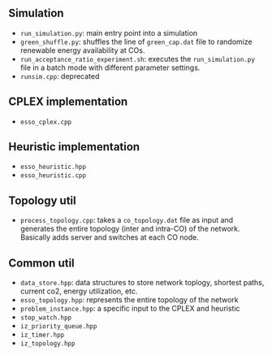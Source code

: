 ## Simulation 

* `run_simulation.py`: main entry point into a simulation
* `green_shuffle.py`: shuffles the line of `green_cap.dat` file to randomize renewable energy availability at COs.   
* `run_acceptance_ratio_experiment.sh`: executes the `run_simulation.py` file in a batch mode with different parameter settings.
* `runsim.cpp`: deprecated  

## CPLEX implementation

* `esso_cplex.cpp`

## Heuristic implementation

* `esso_heuristic.hpp`
* `esso_heuristic.cpp`

## Topology util

* `process_topology.cpp`: takes a `co_topology.dat` file as input and generates the entire topology (inter and intra-CO) of the network. Basically adds server and switches at each CO node.

## Common util
* `data_store.hpp`: data structures to store network toplogy, shortest paths, current co2, energy utilization, etc.      
* `esso_topology.hpp`: represents the entire topology of the network   
* `problem_instance.hpp`: a specific input to the CPLEX and heuristic   
* `stop_watch.hpp` 
* `iz_priority_queue.hpp`  
* `iz_timer.hpp` 
* `iz_topology.hpp`        
    




